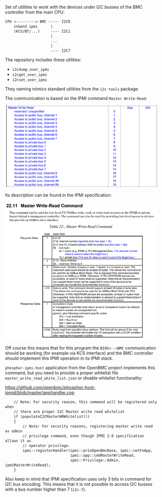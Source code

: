 Set of utilities to work with the devices under I2C busses of the BMC controller from the main CPU:
```
CPU <---------> BMC ----- I2C0
    inband ipmi      |
    (KCS/BT/...)     ---- I2C1
                     |
                     ...
                     |
                     ---- I2C7
```

The repository includes these utilities:
- `i2cdump_over_ipmi`
- `i2cget_over_ipmi`
- `i2cset_over_ipmi`

They naming mimics standard utilities from the `i2c-tools` package.

The communication is based on the IPMI command `Master Write-Read`:

![ipmi1.png](doc/ipmi1.png?raw=true "ipmi1")

Its description can be found in the IPMI specification:

![ipmi2.png](doc/ipmi2.png?raw=true "ipmi2")

Off course this means that for this program the `BIOS<-->BMC` communication should be working (for example via KCS interface) and the BMC controller should implement this IPMI operation in its IPMI stack.

`phosphor-ipmi-host` application from the OpenBMC project implements this command, but you need to provide a proper whitelist file `master_write_read_white_list.json` or disable whitelist functionality:

https://github.com/openbmc/phosphor-host-ipmid/blob/master/apphandler.cpp
```
    // Note: For security reason, this command will be registered only when
    // there are proper I2C Master write read whitelist
    if (populateI2CMasterWRWhitelist())
    {
        // Note: For security reasons, registering master write read as admin
        // privilege command, even though IPMI 2.0 specification allows it as
        // operator privilege.
        ipmi::registerHandler(ipmi::prioOpenBmcBase, ipmi::netFnApp,
                              ipmi::app::cmdMasterWriteRead,
                              ipmi::Privilege::Admin, ipmiMasterWriteRead);
    }
```

Also keep in mind that IPMI specification uses only 3 bits in command for I2C bus encoding. This means that it is not possible to access I2C busses with a bus number higher than 7 (`i2c-7`).
